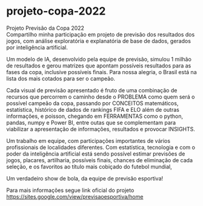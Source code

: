 # projeto-copa-2022
 Projeto Previsão da Copa 2022
<br>
Compartilho minha participação em projeto de previsão dos resultados dos jogos, com análise exploratória e explanatória de base de dados, gerados por inteligência artificial.

Um modelo de IA, desenvolvido pela equipe de previsão, simulou 1 milhão de resultados e gerou matrizes que apontam possíveis resultados para as fases da copa, inclusive possíveis finais.
Para nossa alegria, o Brasil está na lista dos mais cotados para ser o campeão.

Cada visual de previsão apresentado é fruto de uma combinação de recursos que percorrem o caminho desde o PROBLEMA como quem será o possível campeão da copa, passando por CONCEITOS matemáticos, estatística, histórico de dados de rankings FIFA e ELO além de outras informações, e poisson, chegando em FERRAMENTAS como o python, pandas, numpy e Power BI, entre outas que se complementam para viabilizar a apresentação de informações, resultados e provocar INSIGHTS.

Um trabalho em equipe, com participações importantes de vários profissionais de localidades diferentes. Com estatística, tecnologia e com o poder da inteligência artificial está sendo possível estimar previsões de jogos, placares, artilharia, possíveis finais, chances de eliminação de cada seleção, e os favoritos ao título mais cobiçado do futebol mundial,

Um verdadeiro show de bola, da equipe de previsão esportiva!

Para mais informações segue link oficial do projeto
https://sites.google.com/view/previsaoesportiva/home